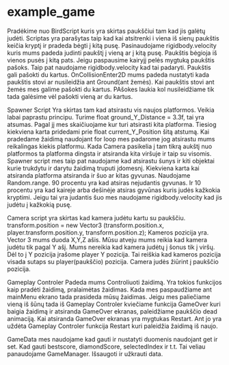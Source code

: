 # example_game

Pradėkime nuo 
BirdScript kuris yra skirtas paukščiui tam kad jis galėtų judėti. Scriptas yra parašytas taip kad kai atsitrenki i viena iš sienų paukštis keičia kryptį ir pradeda bėgti į kitą pusę. Pasinaudojame rigidbody.velocity kuris mums padeda judinti paukštį į vieną ar į kitą pusę. Paukštis bėgioja iš vienos pusės į kitą pats. Jeigu paspausime kairyjį pelės mygtuką paukštis pašoks. Taip pat naudojame rigidbody.velocity kad tai padaryti. Paukštis gali pašokti du kartus. OnCollisionEnter2D mums padeda nustatyti kada paukštis stovi ar nusileidžia ant Ground(ant žemės). Kai paukštis stovi ant žemės mes galime pašokti du kartus. PAšokes laukia kol nusileidžiame tik tada galėsime vėl pašokti vieną ar du kartus.

Spawner Script
Yra skirtas tam kad atsirastu vis naujos platformos. Veikia labai paprastu principu. Turime float ground_Y_Distance = 3.3f, tai yra atsumas. Pagal jį mes skaičiuojame kur turi atsirasti kita platforma. Tiesiog kiekviena karta pridedami prie float current_Y_Position šitą atstumą. Kai pradedame žaidimą naudojant for loop mes padarome jog atsirastu mums reikalingas kiekis platformu. Kada Camera pasikelia į tam tikrą aukštį nuo platformos ta platforma dingsta ir atsiranda kita viršuje ir taip su visomis. Spawner script mes taip pat naudojame kad atsirastu šunys ir kiti objektai kurie trukdytu ir darytu žaidimą truputi įdomesnį. Kiekviena karta kai atsiranda platforma atsiranda ir šuo ar kitas gyvunas. Naudojame Random.range. 90 procentu yra kad atsiras nejudantis gyvunas. Ir 10 procentu yra kad kaireje arba dešinėje atsiras gyvūnas kuris judės kažkokia kryptimi. Jeigu tai yra judantis šuo mes naudojame rigidbody.velocity kad jis judėtu į kažkokią pusę.

Camera script yra skirtas kad kamera judėtu kartu su paukščiu. 
transform.position = new Vector3 (transform.position.x,
				player.transform.position.y, transform.position.z);
Kameros pozicija yra. Vector 3 mums duoda X,Y,Z ašis. Mūsu atveju mums reikia kad kamera judėtu tik pagal Y ašį. Mums nereikia kad kamera judėtų į šonus tik į viršų. Dėl to į Y pozicija įrašome player Y pozicija. Tai reiškia kad kameros pozicija visada sutaps su player(paukščio) pozicija. Camera judės žiūrint į paukščio pozicija.

Gameplay Controler
Padeda mums Controliuoti žaidimą. Yra tokios funkcijos kaip pradėti žaidimą, pralaimėtas žaidimas. Kada mes paspaudžiame ant mainMenu ekrano tada prasideda mūsų žaidimas. Jeigu mes paliečiame vieną iš šūnų tada iš Gameplay Controler kviečiame funkcija GameOver kuri baigia žaidimą ir atsiranda GameOver ekranas, paleidžiame paukščio dead animaciją. Kai atsiranda GameOver ekranas yra mygtukas Restart. Ant jo yra uždėta Gameplay Controler funkcija Restart kuri paleidžia žaidimą iš naujo.


GameData mes naudojame kad gauti ir nustatyti duomenis naudojant get ir set. Kad gauti bestscore, diamondScore, selectedIndex ir t.t. Tai veliau panaudojame GameManager. Išsaugoti ir užkrauti data.











